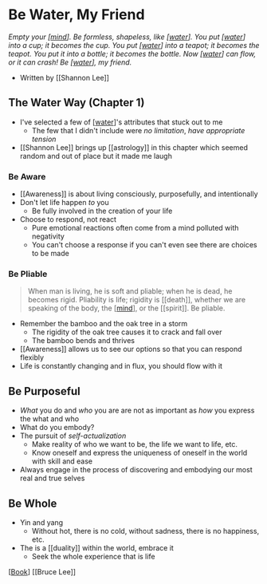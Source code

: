 # Be Water, My Friend

*Empty your [[mind]].*
*Be formless, shapeless, like [[water]].*
*You put [[water]] into a cup; it becomes the cup.*
*You put [[water]] into a teapot; it becomes the teapot.*
*You put it into a bottle; it becomes the bottle.*
*Now [[water]] can flow, or it can crash!*
*Be [[water]], my friend.*

- Written by [[Shannon Lee]]

## The Water Way (Chapter 1)

- I've selected a few of [[water]]'s attributes that stuck out to me
  - The few that I didn't include were *no limitation*, *have appropriate tension*
- [[Shannon Lee]] brings up [[astrology]] in this chapter which seemed random and out of place but it made me laugh

### Be Aware

- [[Awareness]] is about living consciously, purposefully, and intentionally
- Don't let life happen *to* you
  - Be fully involved in the creation of your life
- Choose to respond, not react
  - Pure emotional reactions often come from a mind polluted with negativity
  - You can't choose a response if you can't even see there are choices to be made
  
### Be Pliable

> When man is living, he is soft and pliable; when he is dead, he becomes rigid. Pliability is life; rigidity is [[death]], whether we are speaking of the body, the [[mind]], or the [[spirit]]. Be pliable.

- Remember the bamboo and the oak tree in a storm
  - The rigidity of the oak tree causes it to crack and fall over
  - The bamboo bends and thrives
- [[Awareness]] allows us to see our options so that you can respond flexibly
- Life is constantly changing and in flux, you should flow with it

## Be Purposeful

- *What* you do and *who* you are are not as important as *how* you express the what and who
- What do you embody?
- The pursuit of *self-actualization*
  - Make reality of who we want to be, the life we want to life, etc.
  - Know oneself and express the uniqueness of oneself in the world with skill and ease
- Always engage in the process of discovering and embodying our most real and true selves

## Be Whole

- Yin and yang
  - Without hot, there is no cold, without sadness, there is no happiness, etc.
- The is a [[duality]] within the world, embrace it
  - Seek the whole experience that is life
  
[[Book]] [[Bruce Lee]]

[//begin]: # "Autogenerated link references for markdown compatibility"
[mind]: mind "Mind"
[water]: water "Water"
[shannon-lee]: shannon-lee "Shannon Lee"
[book]: book "Book"
[bruce-lee]: bruce-lee "Bruce Lee"
[//end]: # "Autogenerated link references"